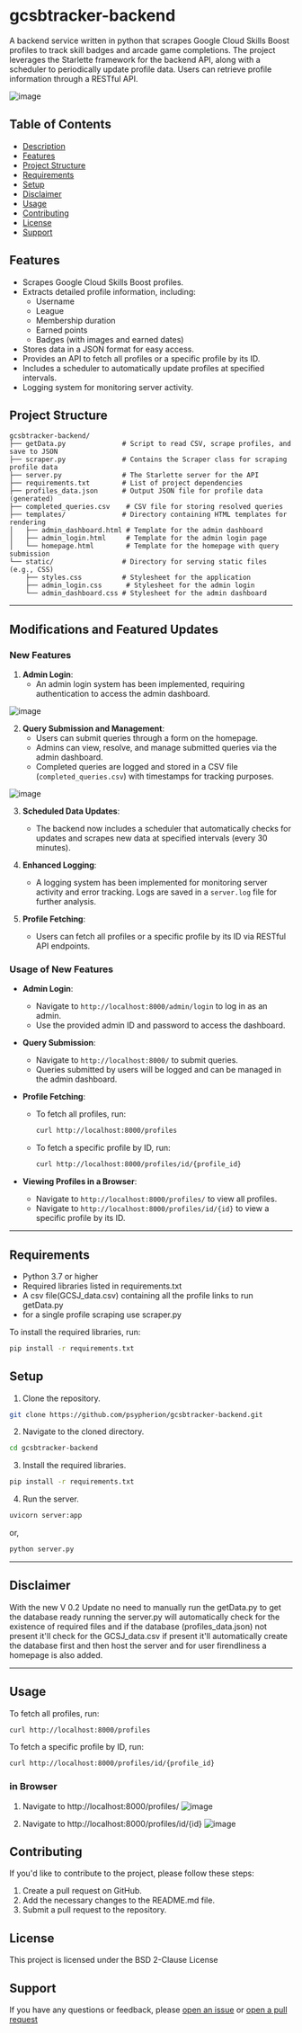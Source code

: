 # gcsbtracker-backend
A backend service written in python that scrapes Google Cloud Skills Boost profiles to track skill badges and arcade game completions. The project leverages the Starlette framework for the backend API, along with a scheduler to periodically update profile data. Users can retrieve profile information through a RESTful API.

![image](https://github.com/user-attachments/assets/78e833e9-fadd-4b27-8399-fdf637fd0a0f)


## Table of Contents
- [Description](#gcsbtracker-backend)
- [Features](#Features)
- [Project Structure](#ProjectStructure)
- [Requirements](#Requirements)
- [Setup](#Setup)
- [Disclaimer](#Disclaimer)
- [Usage](#usage)
- [Contributing](#contributing)
- [License](#license)
- [Support](#support)

## Features
- Scrapes Google Cloud Skills Boost profiles.
- Extracts detailed profile information, including:
    - Username
    - League
    - Membership duration
    - Earned points
    - Badges (with images and earned dates)
- Stores data in a JSON format for easy access.
- Provides an API to fetch all profiles or a specific profile by its ID.
- Includes a scheduler to automatically update profiles at specified intervals.
- Logging system for monitoring server activity.

## Project Structure
```plaintext
gcsbtracker-backend/
├── getData.py              # Script to read CSV, scrape profiles, and save to JSON
├── scraper.py              # Contains the Scraper class for scraping profile data
├── server.py               # The Starlette server for the API
├── requirements.txt        # List of project dependencies
├── profiles_data.json      # Output JSON file for profile data (generated)
├── completed_queries.csv    # CSV file for storing resolved queries
├── templates/              # Directory containing HTML templates for rendering
│   ├── admin_dashboard.html # Template for the admin dashboard
│   ├── admin_login.html     # Template for the admin login page
│   └── homepage.html        # Template for the homepage with query submission
└── static/                 # Directory for serving static files (e.g., CSS)
    ├── styles.css          # Stylesheet for the application
    ├── admin_login.css      # Stylesheet for the admin login
    └── admin_dashboard.css # Stylesheet for the admin dashboard

```
___
## Modifications and Featured Updates

### New Features
1. **Admin Login**: 
   - An admin login system has been implemented, requiring authentication to access the admin dashboard.

![image](https://github.com/user-attachments/assets/8cecedc5-8d67-4ad4-90b3-dc99f48cd78d)


2. **Query Submission and Management**: 
   - Users can submit queries through a form on the homepage.
   - Admins can view, resolve, and manage submitted queries via the admin dashboard.
   - Completed queries are logged and stored in a CSV file (`completed_queries.csv`) with timestamps for tracking purposes.

![image](https://github.com/user-attachments/assets/3e9bebbb-5e35-48d2-86f3-f1d53f0542a8)

3. **Scheduled Data Updates**: 
   - The backend now includes a scheduler that automatically checks for updates and scrapes new data at specified intervals (every 30 minutes).

4. **Enhanced Logging**: 
   - A logging system has been implemented for monitoring server activity and error tracking. Logs are saved in a `server.log` file for further analysis.

5. **Profile Fetching**: 
   - Users can fetch all profiles or a specific profile by its ID via RESTful API endpoints.

### Usage of New Features
- **Admin Login**: 
   - Navigate to `http://localhost:8000/admin/login` to log in as an admin.
   - Use the provided admin ID and password to access the dashboard.

- **Query Submission**: 
   - Navigate to `http://localhost:8000/` to submit queries.
   - Queries submitted by users will be logged and can be managed in the admin dashboard.

- **Profile Fetching**: 
   - To fetch all profiles, run:
     ```bash
     curl http://localhost:8000/profiles
     ```
   - To fetch a specific profile by ID, run:
     ```bash
     curl http://localhost:8000/profiles/id/{profile_id}
     ```

- **Viewing Profiles in a Browser**:
   - Navigate to `http://localhost:8000/profiles/` to view all profiles.
   - Navigate to `http://localhost:8000/profiles/id/{id}` to view a specific profile by its ID.
___
## Requirements
- Python 3.7 or higher
- Required libraries listed in requirements.txt
- A csv file(GCSJ_data.csv) containing all the profile links to run getData.py
- for a single profile scraping use scraper.py

To install the required libraries, run:

```bash
pip install -r requirements.txt
```

## Setup

1. Clone the repository.

```bash
git clone https://github.com/psypherion/gcsbtracker-backend.git
```

2. Navigate to the cloned directory.

```bash
cd gcsbtracker-backend
```

3. Install the required libraries.

```bash
pip install -r requirements.txt
```

4. Run the server.

```bash
uvicorn server:app
```
or, 

```bash
python server.py
```

___
## Disclaimer
With the new V 0.2 Update no need to manually run the getData.py to get the database ready
running the server.py will automatically check for the existence of required files and if the database (profiles_data.json)
not present it'll check for the GCSJ_data.csv if present it'll automatically create the database first and then host the server
and for user firendliness a homepage is also added.

___
## Usage

To fetch all profiles, run:

```bash
curl http://localhost:8000/profiles
```

To fetch a specific profile by ID, run:

```bash
curl http://localhost:8000/profiles/id/{profile_id}
```

### in Browser

1. Navigate to http://localhost:8000/profiles/
![image](https://github.com/user-attachments/assets/187d51b9-99fe-4498-a24e-396d055f3386)

2. Navigate to http://localhost:8000/profiles/id/{id}
![image](https://github.com/user-attachments/assets/6c691cb8-2080-43a8-889c-a239cc9bead9)



## Contributing

If you'd like to contribute to the project, please follow these steps:

1. Create a pull request on GitHub.
2. Add the necessary changes to the README.md file.
3. Submit a pull request to the repository.

## License

This project is licensed under the BSD 2-Clause License

## Support

If you have any questions or feedback, please [open an issue](https://github.com/psypherion/gcsbtracker-backend/issues/new) or [open a pull request](https://github.com/psypherion/gcsbtracker-backend)
